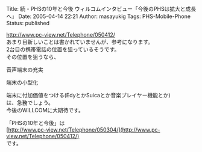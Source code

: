 Title: 続・PHSの10年と今後 ウィルコムインタビュー「今後のPHSは拡大と成長へ」
Date: 2005-04-14 22:21
Author: masayukig
Tags: PHS-Mobile-Phone
Status: published

<http://www.pc-view.net/Telephone/050412/>  
あまり目新しいことは書かれていませんが、参考になります。  
2台目の携帯電話の位置を狙っているそうです。  
その位置を狙うなら、

音声端末の充実

端末の小型化

端末に付加価値をつける(EdyとかSuicaとか音楽プレイヤー機能とか)  
は、急務でしょう。  
今後のWILLCOMに大期待です。

「PHSの10年と今後」は  
[http://www.pc-view.net/Telephone/050304/](http://www.pc-view.net/Telephone/050412/)  
です。
